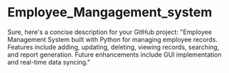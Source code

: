 # Employee_Mangagement_system
Sure, here's a concise description for your GitHub project:  "Employee Management System built with Python for managing employee records. Features include adding, updating, deleting, viewing records, searching, and report generation. Future enhancements include GUI implementation and real-time data syncing."
